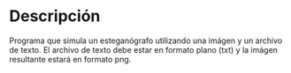 # Descripción
Programa que simula un esteganógrafo utilizando una imágen y un archivo de texto.
El archivo de texto debe estar en formato plano (txt) y la imágen resultante estará en formato png.
